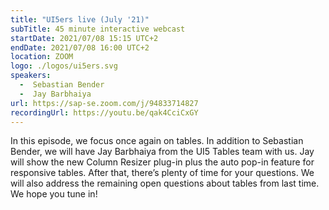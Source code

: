 ```yaml
---
title: "UI5ers live (July '21)"
subTitle: 45 minute interactive webcast
startDate: 2021/07/08 15:15 UTC+2
endDate: 2021/07/08 16:00 UTC+2
location: ZOOM
logo: ./logos/ui5ers.svg
speakers:
  -  Sebastian Bender
  -  Jay Barbhaiya
url: https://sap-se.zoom.com/j/94833714827
recordingUrl: https://youtu.be/qak4CciCxGY
---
```



In this episode, we focus once again on tables. In addition to Sebastian Bender, we will have Jay Barbhaiya from the UI5 Tables team with us. Jay will show the new Column Resizer plug-in plus the auto pop-in feature for responsive tables. After that, there’s plenty of time for your questions. We will also address the remaining open questions about tables from last time. We hope you tune in!
